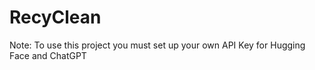 # RecyClean

Note: To use this project you must set up your own API Key for Hugging Face and ChatGPT
